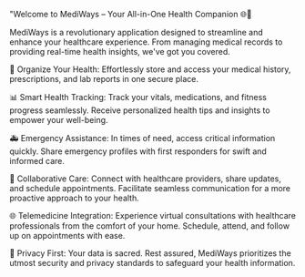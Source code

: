 "Welcome to MediWays – Your All-in-One Health Companion 🌐💉

MediWays is a revolutionary application designed to streamline and enhance your healthcare experience. From managing medical records to providing real-time health insights, we've got you covered.

📁 Organize Your Health: Effortlessly store and access your medical history, prescriptions, and lab reports in one secure place.

📊 Smart Health Tracking: Track your vitals, medications, and fitness progress seamlessly. Receive personalized health tips and insights to empower your well-being.

🚑 Emergency Assistance: In times of need, access critical information quickly. Share emergency profiles with first responders for swift and informed care.

🤝 Collaborative Care: Connect with healthcare providers, share updates, and schedule appointments. Facilitate seamless communication for a more proactive approach to your health.

🌐 Telemedicine Integration: Experience virtual consultations with healthcare professionals from the comfort of your home. Schedule, attend, and follow up on appointments with ease.

🔐 Privacy First: Your data is sacred. Rest assured, MediWays prioritizes the utmost security and privacy standards to safeguard your health information.

